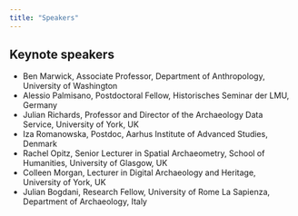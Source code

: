 ```yaml
---
title: "Speakers"
---
```


## Keynote speakers

* Ben Marwick, Associate Professor, Department of Anthropology, University of Washington
* Alessio Palmisano, Postdoctoral Fellow, Historisches Seminar der LMU, Germany
* Julian Richards, Professor and Director of the Archaeology Data Service, University of York, UK
* Iza Romanowska, Postdoc, Aarhus Institute of Advanced Studies, Denmark
* Rachel Opitz, Senior Lecturer in Spatial Archaeometry, School of Humanities, University of Glasgow, UK
* Colleen Morgan, Lecturer in Digital Archaeology and Heritage, University of York, UK
* Julian Bogdani, Research Fellow, University of Rome La Sapienza, Department of Archaeology, Italy
